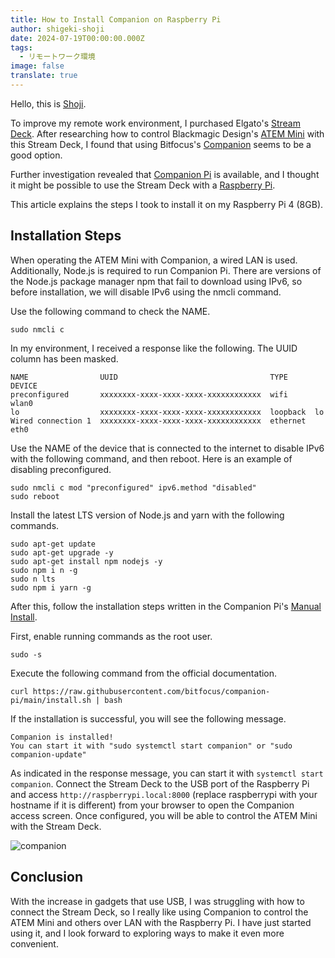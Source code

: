```yaml
---
title: How to Install Companion on Raspberry Pi
author: shigeki-shoji
date: 2024-07-19T00:00:00.000Z
tags:
  - リモートワーク環境
image: false
translate: true
---
```



Hello, this is [Shoji](https://github.com/edward-mamezou).

To improve my remote work environment, I purchased Elgato's [Stream Deck](https://www.elgato.com/jp/ja/p/stream-deck-mk2-black). After researching how to control Blackmagic Design's [ATEM Mini](https://www.blackmagicdesign.com/jp/products/atemmini) with this Stream Deck, I found that using Bitfocus's [Companion](https://bitfocus.io/companion) seems to be a good option.

Further investigation revealed that [Companion Pi](https://bitfocus.io/companion-pi) is available, and I thought it might be possible to use the Stream Deck with a [Raspberry Pi](https://www.raspberrypi.com/).

This article explains the steps I took to install it on my Raspberry Pi 4 (8GB).

## Installation Steps

When operating the ATEM Mini with Companion, a wired LAN is used. Additionally, Node.js is required to run Companion Pi. There are versions of the Node.js package manager npm that fail to download using IPv6, so before installation, we will disable IPv6 using the nmcli command.

Use the following command to check the NAME.

```text
sudo nmcli c
```

In my environment, I received a response like the following. The UUID column has been masked.

```text
NAME                UUID                                  TYPE      DEVICE 
preconfigured       xxxxxxxx-xxxx-xxxx-xxxx-xxxxxxxxxxxx  wifi      wlan0  
lo                  xxxxxxxx-xxxx-xxxx-xxxx-xxxxxxxxxxxx  loopback  lo     
Wired connection 1  xxxxxxxx-xxxx-xxxx-xxxx-xxxxxxxxxxxx  ethernet  eth0 
```

Use the NAME of the device that is connected to the internet to disable IPv6 with the following command, and then reboot. Here is an example of disabling preconfigured.

```text
sudo nmcli c mod "preconfigured" ipv6.method "disabled"
sudo reboot
```

Install the latest LTS version of Node.js and yarn with the following commands.

```text
sudo apt-get update
sudo apt-get upgrade -y
sudo apt-get install npm nodejs -y
sudo npm i n -g
sudo n lts
sudo npm i yarn -g
```

After this, follow the installation steps written in the Companion Pi's [Manual Install](https://user.bitfocus.io/docs/companion-pi).

First, enable running commands as the root user.

```text
sudo -s
```

Execute the following command from the official documentation.

```text
curl https://raw.githubusercontent.com/bitfocus/companion-pi/main/install.sh | bash
```

If the installation is successful, you will see the following message.

```text
Companion is installed!
You can start it with "sudo systemctl start companion" or "sudo companion-update"
```

As indicated in the response message, you can start it with `systemctl start companion`. Connect the Stream Deck to the USB port of the Raspberry Pi and access `http://raspberrypi.local:8000` (replace raspberrypi with your hostname if it is different) from your browser to open the Companion access screen. Once configured, you will be able to control the ATEM Mini with the Stream Deck.

![companion](/img/blogs/2024/0719_companion.jpg)

## Conclusion

With the increase in gadgets that use USB, I was struggling with how to connect the Stream Deck, so I really like using Companion to control the ATEM Mini and others over LAN with the Raspberry Pi. I have just started using it, and I look forward to exploring ways to make it even more convenient.
